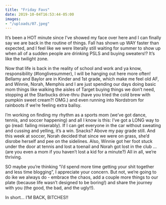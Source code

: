 ```yaml
---
title: "Friday Favs"
date: 2019-10-04T16:53:44-05:00
images:
- "/uploads/07.jpeg"
---
```


It’s been a HOT minute since I’ve showed my face over here and I can finally say we are back in the routine of things. Fall has shown up WAY faster than expected, and I feel like we were literally still waiting for summer to show up when all of a sudden people are drinking PSLS and buying sweaters!? It’s like the twilight zone. 

Now that life is back in the reality of school and work and ya know, responsibility (#longlivesummer), I will be hanging out here more often! Bellamy and Baylor are in Kinder and 1st grade, which make me feel old AF, and Winnie, Norah, Memphis and I are just spending our days doing basic mom things like walking the aisles of Target buying things we don’t need, stopping at the Starbucks drive-thru (have you tried the cold brew with pumpkin sweet cream?! OMG.) and even running into Nordstrom for rainboots if we’re feeling extra ballsy. 

I’m working on finding my rhythm as a sports mom (we’ve got dance, tennis, and soccer happening) and all I know is this: I’ve got a LONG way to go (read: failing miserably). If I can get everyone in the car without sweating and cussing and yelling, it’s a win. Snacks? Above my pay grade still. And this week at soccer, Norah decided that since we were on grass, she’d disrobe herself and pee on the sidelines. Also, Winnie got her foot stuck under the door at tennis and lost a toenail and Norah got lost in the club … (are you even a mom if you haven’t lost a kid for a minute?) All in all, we’re thriving. 

SO maybe you’re thinking “i’d spend more time getting your shit together and less time blogging”, I appreciate your concern. But not, we’re going to do ike we always do - embrace the chaos, add a couple more things to our plate (because life wasn’t designed to be boring!) and share the journey with you (the good, the bad, and the ugly!!). 

In short… I’M BACK, BITCHES!! 